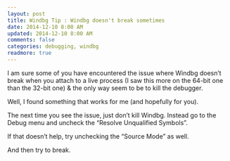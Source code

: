 ```yaml
---           
layout: post
title: Windbg Tip : Windbg doesn't break sometimes
date: 2014-12-10 8:00 AM
updated: 2014-12-10 8:00 AM
comments: false
categories: debugging, windbg
readmore: true
---
```


I am sure some of you have encountered the issue where Windbg doesn’t break when you attach to a live process (I saw this more on the 64-bit one than the 32-bit one) & the only way seem to be to kill the debugger.

Well, I found something that works for me (and hopefully for you). 

The next time you see the issue, just don’t kill Windbg. Instead go to the Debug menu and uncheck the “Resolve Unqualified Symbols”. 

If that doesn’t help, try unchecking the “Source Mode” as well.  

And then try to break. 
